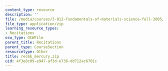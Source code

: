 ```yaml
---
content_type: resource
description: ''
file: /media/courses/3-012-fundamentals-of-materials-science-fall-2005/4f3e8c09e947af3de736dd712ac6701c_rec6b_mercury.zip
file_type: application/zip
learning_resource_types:
- Recitations
ocw_type: OCWFile
parent_title: Recitations
parent_type: CourseSection
resourcetype: Other
title: rec6b_mercury.zip
uid: 4f3e8c09-e947-af3d-e736-dd712ac6701c
---
```

